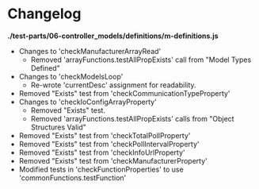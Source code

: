 # Changelog

**./test-parts/06-controller_models/definitions/m-definitions.js**
* Changes to 'checkManufacturerArrayRead'
	* Removed 'arrayFunctions.testAllPropExists' call from "Model Types Defined"
* Changes to 'checkModelsLoop'
	* Re-wrote 'currentDesc' assignment for readability.
* Removed "Exists" test from 'checkCommunicationTypeProperty'
* Changes to 'checkIoConfigArrayProperty'
	* Removed "Exists" test.
	* Removed 'arrayFunctions.testAllPropExists' calls from "Object Structures Valid"
* Removed "Exists" test from 'checkTotalPollProperty'
* Removed "Exists" test from 'checkPollIntervalProperty'
* Removed "Exists" test from 'checkInfoUrlProperty'
* Removed "Exists" test from 'checkManufacturerProperty'
* Modified tests in 'checkFunctionProperties' to use 'commonFunctions.testFunction'